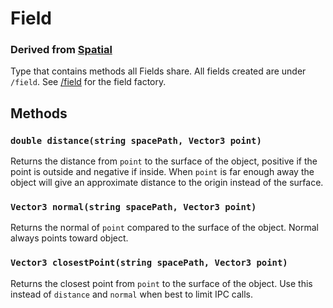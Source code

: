 # Field
### Derived from [Spatial](../Spatial)
Type that contains methods all Fields share. All fields created are under  `/field`. See [/field](../../objects/field.md) for the field factory.

## Methods
### `double distance(string spacePath, Vector3 point)`
Returns the distance from `point` to the surface of the object, positive if the point is outside and negative if inside. When `point` is far enough away the object will give an approximate distance to the origin instead of the surface.

### `Vector3 normal(string spacePath, Vector3 point)`
Returns the normal of `point` compared to the surface of the object. Normal always points toward object.

### `Vector3 closestPoint(string spacePath, Vector3 point)`
Returns the closest point from `point` to the surface of the object. Use this instead of `distance` and `normal` when best to limit IPC calls.
